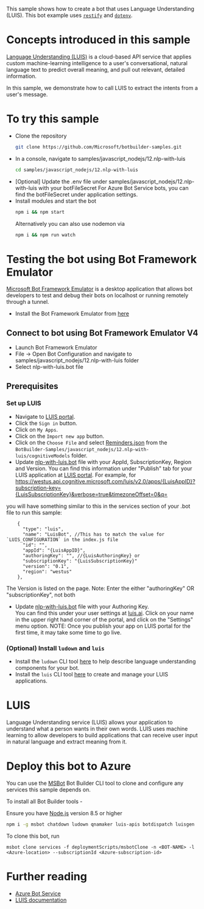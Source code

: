 This sample shows how to create a bot that uses Language Understanding (LUIS). This bot example uses [`restify`](https://www.npmjs.com/package/restify) and [`dotenv`](https://npmjs.com/package/dotenv). 

# Concepts introduced in this sample
[Language Understanding (LUIS)](https://www.luis.ai) is a cloud-based API service that applies custom machine-learning intelligence to a user's conversational, natural language text to predict overall meaning, and pull out relevant, detailed information.

In this sample, we demonstrate how to call LUIS to extract the intents from a user's message.

# To try this sample
- Clone the repository
    ```bash
    git clone https://github.com/Microsoft/botbuilder-samples.git
    ```
- In a console, navigate to samples/javascript_nodejs/12.nlp-with-luis
    ```bash
    cd samples/javascript_nodejs/12.nlp-with-luis
    ```
- [Optional] Update the .env file under samples/javascript_nodejs/12.nlp-with-luis with your botFileSecret
    For Azure Bot Service bots, you can find the botFileSecret under application settings.
- Install modules and start the bot
    ```bash
    npm i && npm start
    ```
    Alternatively you can also use nodemon via
    ```bash
    npm i && npm run watch
    ```

# Testing the bot using Bot Framework Emulator
[Microsoft Bot Framework Emulator](https://github.com/microsoft/botframework-emulator) is a desktop application that allows bot developers to test and debug their bots on localhost or running remotely through a tunnel.

- Install the Bot Framework Emulator from [here](https://aka.ms/botframework-emulator)

## Connect to bot using Bot Framework Emulator V4
- Launch Bot Framework Emulator
- File -> Open Bot Configuration and navigate to samples/javascript_nodejs/12.nlp-with-luis folder
- Select nlp-with-luis.bot file

## Prerequisites
### Set up LUIS
- Navigate to [LUIS portal](https://www.luis.ai).
- Click the `Sign in` button.
- Click on `My Apps`.
- Click on the `Import new app` button.
- Click on the `Choose File` and select [Reminders.json](cognitiveModels/Reminders.json) from the `BotBuilder-Samples/javascript_nodejs/12.nlp-with-luis/cognitiveModels` folder.
- Update [nlp-with-luis.bot](nlp-with-luis.bot) file with your AppId, SubscriptionKey, Region and Version. 
    You can find this information under "Publish" tab for your LUIS application at [LUIS portal](https://www.luis.ai).  For example, for
https://westus.api.cognitive.microsoft.com/luis/v2.0/apps/{LuisAppID}?subscription-key={LuisSubscriptionKey}&verbose=true&timezoneOffset=0&q= 
     
you will have something similar to this in the services section of your .bot file to run this sample:
```
    {
      "type": "luis",
      "name": "LuisBot", //This has to match the value for `LUIS_CONFIGURATION` in the index.js file
      "id": "",
      "appId": "{LuisAppID}",
      "authoringKey": "", //{LuisAuthoringKey} or
      "subscriptionKey": "{LuisSubscriptionKey}"
      "version": "0.1",
      "region": "westus"
    },
```

The Version is listed on the page.
Note: Enter the either "authoringKey" OR "subscriptionKey", not both
    
- Update [nlp-with-luis.bot](nlp-with-luis.bot) file with your Authoring Key.  
    You can find this under your user settings at [luis.ai](https://www.luis.ai).  Click on your name in the upper right hand corner of the portal, and click on the "Settings" menu option.
NOTE: Once you publish your app on LUIS portal for the first time, it may take some time to go live.

### (Optional) Install `ludown` and `luis`
- Install the `ludown` CLI tool [here](https://aka.ms/using-ludown) to help describe language understanding components for your bot.
- Install the `luis` CLI tool [here](https://aka.ms/using-luis-cli) to create and manage your LUIS applications.

# LUIS
Language Understanding service (LUIS) allows your application to understand what a person wants in their own words. LUIS uses machine learning to allow developers to build applications that can receive user input in natural language and extract meaning from it.

# Deploy this bot to Azure
You can use the [MSBot](https://github.com/microsoft/botbuilder-tools) Bot Builder CLI tool to clone and configure any services this sample depends on. 

To install all Bot Builder tools - 

Ensure you have [Node.js](https://nodejs.org/) version 8.5 or higher

```bash
npm i -g msbot chatdown ludown qnamaker luis-apis botdispatch luisgen
```

To clone this bot, run
```
msbot clone services -f deploymentScripts/msbotClone -n <BOT-NAME> -l <Azure-location> --subscriptionId <Azure-subscription-id>
```

# Further reading
- [Azure Bot Service](https://docs.microsoft.com/en-us/azure/bot-service/bot-service-overview-introduction?view=azure-bot-service-4.0)
- [LUIS documentation](https://docs.microsoft.com/en-us/azure/cognitive-services/LUIS/)
